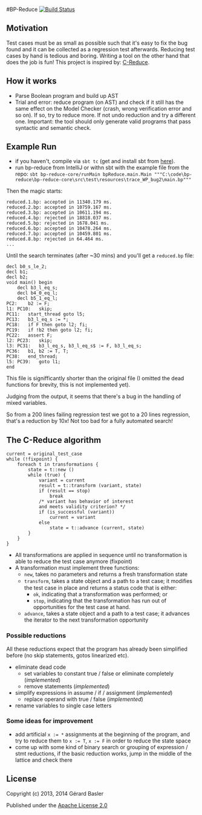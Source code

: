 #BP-Reduce [![Build Status](https://travis-ci.org/gbasler/bp-reduce.png?branch=master)](https://travis-ci.org/gbasler/bp-reduce)

## Motivation

Test cases must be as small as possible such that it's easy to fix the bug found and it can be collected
as a regression test afterwards.
Reducing test cases by hand is tedious and boring. Writing a tool on the other hand that does the job is fun!
This project is inspired by:
[C-Reduce](http://embed.cs.utah.edu/creduce/).

## How it works

* Parse Boolean program and build up AST
* Trial and error: reduce program (on AST) and check if it still has the same effect on the Model Checker
(crash, wrong verification error and so on). If so, try to reduce more. If not undo reduction and try a different one.
Important: the tool should only generate valid programs that pass syntactic and semantic check.

## Example Run

- if you haven't, compile via `sbt tc` (get and install sbt from [here](http://www.scala-sbt.org/)).
- run bp-reduce from IntelliJ or withn sbt with the example file from the repo:
`sbt bp-reduce-core/runMain bpReduce.main.Main """C:\code\bp-reduce\bp-reduce-core\src\test\resources\trace_WP_bug2\main.bp"""`

Then the magic starts:
```
reduced.1.bp: accepted in 11340.179 ms.
reduced.2.bp: accepted in 10759.167 ms.
reduced.3.bp: accepted in 10611.194 ms.
reduced.4.bp: rejected in 18818.037 ms.
reduced.5.bp: rejected in 1678.041 ms.
reduced.6.bp: accepted in 10478.264 ms.
reduced.7.bp: accepted in 10459.801 ms.
reduced.8.bp: rejected in 64.464 ms.
...
```

Until the search terminates (after ~30 mins) and you'll get a `reduced.bp` file:

```
decl b0_s_le_2;
decl b1;
decl b2;
void main() begin
	decl b3_l_eq_s;
	decl b4_0_eq_l;
	decl b5_1_eq_l;
PC2:	b2 := F;
l1: PC10:	skip;
PC11:	start_thread goto l5;
PC13:	b3_l_eq_s := *;
PC18:	if F then goto l2; fi;
PC19:	if !b2 then goto l2; fi;
PC22:	assert F;
l2: PC23:	skip;
l3: PC31:	b3_l_eq_s, b3_l_eq_s$ := F, b3_l_eq_s;
PC36:	b1, b2 := T, T;
PC38:	end_thread;
l5: PC39:	goto l1;
end
```

This file is signifficantly shorter than the original file (I omitted the dead functions for brevity, this is not
implemented yet).

Judging from the output, it seems that there's a bug
in the handling of mixed variables.

So from a 200 lines failing regression test we got to a 20 lines regression,
that's a reduction by 10x!
Not too bad for a fully automated search!

## The C-Reduce algorithm

```
current = original_test_case
while (!fixpoint) {
    foreach t in transformations {
        state = t::new ()
        while (true) {
            variant = current
            result = t::transform (variant, state)
            if (result == stop)
                break
            /* variant has behavior of interest
            and meets validity criterion? */
            if (is_successful (variant))
                current = variant
            else
                state = t::advance (current, state)
        }
    }
}
```

 * All transformations are applied in sequence until no transformation is able to reduce the test case anymore (fixpoint)
 * A transformation must implement three functions:
   * `new`, takes no parameters and returns a fresh transformation state
   * `transform`, takes a state object and a path to a test case; it modiﬁes the test case in place and returns a status code that is either:
     * `ok`, indicating that a transformation was performed; or
     * `stop`, indicating that the transformation has run out of opportunities for the test case at hand.
   * `advance`, takes a state object and a path to a test case; it advances the iterator to the next transformation opportunity 

### Possible reductions

All these reductions expect that the program has already been simplified before
(no skip statements, gotos linearized etc).

 * eliminate dead code
   * set variables to constant true / false or eliminate completely (_implemented_)
   * remove statements (_implemented_)
 * simplify expressions in assume / if / assignment (_implemented_)
   * replace operand with true / false (_implemented_)
 * rename variables to single case letters

### Some ideas for improvement

- add artificial `x := *` assignments at the beginning of the program, and try to reduce them to `x := T`, `x := F`
in order to reduce the state space
- come up with some kind of binary search or grouping of expression / stmt reductions, if the basic reduction works,
jump in the middle of the lattice and check there

## License
Copyright (c) 2013, 2014 Gérard Basler

Published under the [Apache License 2.0](http://www.apache.org/licenses/LICENSE-2.0.txt)